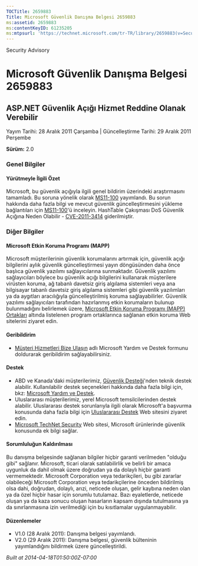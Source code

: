 ```yaml
---
TOCTitle: 2659883
Title: Microsoft Güvenlik Danışma Belgesi 2659883
ms:assetid: 2659883
ms:contentKeyID: 61235205
ms:mtpsurl: 'https://technet.microsoft.com/tr-TR/library/2659883(v=Security.10)'
---
```


Security Advisory

Microsoft Güvenlik Danışma Belgesi 2659883
==========================================

ASP.NET Güvenlik Açığı Hizmet Reddine Olanak Verebilir
------------------------------------------------------

Yayım Tarihi: 28 Aralık 2011 Çarşamba | Güncelleştirme Tarihi: 29 Aralık 2011 Perşembe

**Sürüm:** 2.0

### Genel Bilgiler

#### Yürütmeyle İlgili Özet

Microsoft, bu güvenlik açığıyla ilgili genel bildirim üzerindeki araştırmasını tamamladı. Bu soruna yönelik olarak [MS11-100](http://go.microsoft.com/fwlink/?linkid=232432) yayımlandı. Bu sorun hakkında daha fazla bilgi ve mevcut güvenlik güncelleştirmesini yükleme bağlantıları için [MS11-100](http://go.microsoft.com/fwlink/?linkid=232432)'ü inceleyin. HashTable Çakışması DoS Güvenlik Açığına Neden Olabilir - [CVE-2011-3414](http://www.cve.mitre.org/cgi-bin/cvename.cgi?name=cve-2011-3414) giderilmiştir.

### Diğer Bilgiler

#### Microsoft Etkin Koruma Programı (MAPP)

Microsoft müşterilerinin güvenlik korumalarını artırmak için, güvenlik açığı bilgilerini aylık güvenlik güncelleştirmesi yayın döngüsünden daha önce başlıca güvenlik yazılımı sağlayıcılarına sunmaktadır. Güvenlik yazılımı sağlayıcıları böylece bu güvenlik açığı bilgilerini kullanarak müşterilere virüsten koruma, ağ tabanlı davetsiz giriş algılama sistemleri veya ana bilgisayar tabanlı davetsiz giriş algılama sistemleri gibi güvenlik yazılımları ya da aygıtları aracılığıyla güncelleştirilmiş koruma sağlayabilirler. Güvenlik yazılımı sağlayıcıları tarafından hazırlanmış etkin korumaların bulunup bulunmadığını belirlemek üzere, [Microsoft Etkin Koruma Programı (MAPP) Ortakları](http://go.microsoft.com/fwlink/?linkid=215201) altında listelenen program ortaklarınca sağlanan etkin koruma Web sitelerini ziyaret edin.

#### Geribildirim

-   [Müşteri Hizmetleri Bize Ulaşın](https://support.microsoft.com/common/survey.aspx?scid=sw;en;1257&showpage=1&ws=technet&sd=tech) adlı Microsoft Yardım ve Destek formunu doldurarak geribildirim sağlayabilirsiniz.

#### Destek

-   ABD ve Kanada'daki müşterilerimiz, [Güvenlik Desteği](http://go.microsoft.com/fwlink/?linkid=21131)'nden teknik destek alabilir. Kullanılabilir destek seçenekleri hakkında daha fazla bilgi için, bkz: [Microsoft Yardım ve Destek](http://support.microsoft.com/).
-   Uluslararası müşterilerimiz, yerel Microsoft temsilcilerinden destek alabilir. Uluslararası destek sorunlarıyla ilgili olarak Microsoft'a başvurma konusunda daha fazla bilgi için [Uluslararası Destek](http://go.microsoft.com/fwlink/?linkid=21155) Web sitesini ziyaret edin.
-   [Microsoft TechNet Security](http://go.microsoft.com/fwlink/?linkid=21132) Web sitesi, Microsoft ürünlerinde güvenlik konusunda ek bilgi sağlar.

#### Sorumluluğun Kaldırılması

Bu danışma belgesinde sağlanan bilgiler hiçbir garanti verilmeden "olduğu gibi" sağlanır. Microsoft, ticari olarak satılabilirlik ve belirli bir amaca uygunluk da dahil olmak üzere doğrudan ya da dolaylı hiçbir garanti vermemektedir. Microsoft Corporation veya tedarikçileri, bu gibi zararlar olabileceği Microsoft Corporation veya tedarikçilerine önceden bildirilmiş olsa dahi, doğrudan, dolaylı, arızi, neticede oluşan, gelir kaybına neden olan ya da özel hiçbir hasar için sorumlu tutulamaz. Bazı eyaletlerde, neticede oluşan ya da kaza sonucu oluşan hasarların kapsam dışında tutulmasına ya da sınırlanmasına izin verilmediği için bu kısıtlamalar uygulanmayabilir.

#### Düzenlemeler

-   V1.0 (28 Aralık 2011): Danışma belgesi yayımlandı.
-   V2.0 (29 Aralık 2011): Danışma belgesi, güvenlik bülteninin yayımlandığını bildirmek üzere güncelleştirildi.

*Built at 2014-04-18T01:50:00Z-07:00*
